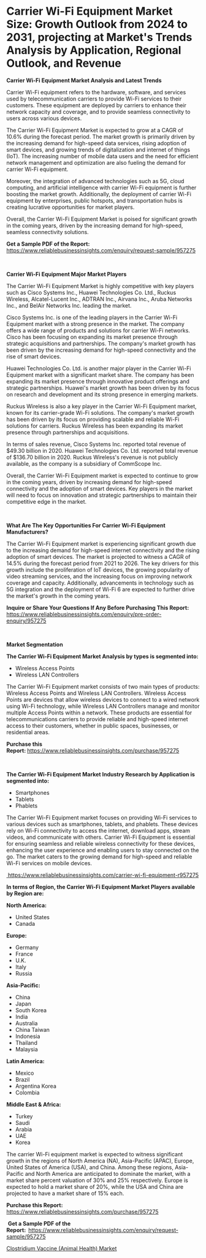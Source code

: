 <p><h1>Carrier Wi-Fi Equipment Market Size: Growth Outlook from 2024 to 2031, projecting at Market's Trends Analysis by Application, Regional Outlook, and Revenue</h1></p><p><strong>Carrier Wi-Fi Equipment Market Analysis and Latest Trends</strong></p>
<p><p>Carrier Wi-Fi equipment refers to the hardware, software, and services used by telecommunication carriers to provide Wi-Fi services to their customers. These equipment are deployed by carriers to enhance their network capacity and coverage, and to provide seamless connectivity to users across various devices.</p><p>The Carrier Wi-Fi Equipment Market is expected to grow at a CAGR of 10.6% during the forecast period. The market growth is primarily driven by the increasing demand for high-speed data services, rising adoption of smart devices, and growing trends of digitalization and internet of things (IoT). The increasing number of mobile data users and the need for efficient network management and optimization are also fueling the demand for carrier Wi-Fi equipment.</p><p>Moreover, the integration of advanced technologies such as 5G, cloud computing, and artificial intelligence with carrier Wi-Fi equipment is further boosting the market growth. Additionally, the deployment of carrier Wi-Fi equipment by enterprises, public hotspots, and transportation hubs is creating lucrative opportunities for market players.</p><p>Overall, the Carrier Wi-Fi Equipment Market is poised for significant growth in the coming years, driven by the increasing demand for high-speed, seamless connectivity solutions.</p></p>
<p><strong>Get a Sample PDF of the Report:&nbsp;</strong> <a href="https://www.reliablebusinessinsights.com/enquiry/request-sample/957275">https://www.reliablebusinessinsights.com/enquiry/request-sample/957275</a></p>
<p>&nbsp;</p>
<p><strong>Carrier Wi-Fi Equipment Major Market Players</strong></p>
<p><p>The Carrier Wi-Fi Equipment Market is highly competitive with key players such as Cisco Systems Inc., Huawei Technologies Co. Ltd., Ruckus Wireless, Alcatel-Lucent Inc., ADTRAN Inc., Airvana Inc., Aruba Networks Inc., and BelAir Networks Inc. leading the market. </p><p>Cisco Systems Inc. is one of the leading players in the Carrier Wi-Fi Equipment market with a strong presence in the market. The company offers a wide range of products and solutions for carrier Wi-Fi networks. Cisco has been focusing on expanding its market presence through strategic acquisitions and partnerships. The company's market growth has been driven by the increasing demand for high-speed connectivity and the rise of smart devices.</p><p>Huawei Technologies Co. Ltd. is another major player in the Carrier Wi-Fi Equipment market with a significant market share. The company has been expanding its market presence through innovative product offerings and strategic partnerships. Huawei's market growth has been driven by its focus on research and development and its strong presence in emerging markets.</p><p>Ruckus Wireless is also a key player in the Carrier Wi-Fi Equipment market, known for its carrier-grade Wi-Fi solutions. The company's market growth has been driven by its focus on providing scalable and reliable Wi-Fi solutions for carriers. Ruckus Wireless has been expanding its market presence through partnerships and acquisitions.</p><p>In terms of sales revenue, Cisco Systems Inc. reported total revenue of $49.30 billion in 2020. Huawei Technologies Co. Ltd. reported total revenue of $136.70 billion in 2020. Ruckus Wireless's revenue is not publicly available, as the company is a subsidiary of CommScope Inc.</p><p>Overall, the Carrier Wi-Fi Equipment market is expected to continue to grow in the coming years, driven by increasing demand for high-speed connectivity and the adoption of smart devices. Key players in the market will need to focus on innovation and strategic partnerships to maintain their competitive edge in the market.</p></p>
<p>&nbsp;</p>
<p><strong>What Are The Key Opportunities For Carrier Wi-Fi Equipment Manufacturers?</strong></p>
<p><p>The Carrier Wi-Fi Equipment market is experiencing significant growth due to the increasing demand for high-speed internet connectivity and the rising adoption of smart devices. The market is projected to witness a CAGR of 14.5% during the forecast period from 2021 to 2026. The key drivers for this growth include the proliferation of IoT devices, the growing popularity of video streaming services, and the increasing focus on improving network coverage and capacity. Additionally, advancements in technology such as 5G integration and the deployment of Wi-Fi 6 are expected to further drive the market's growth in the coming years.</p></p>
<p><strong>Inquire or Share Your Questions If Any Before Purchasing This Report:</strong> <a href="https://www.reliablebusinessinsights.com/enquiry/pre-order-enquiry/957275">https://www.reliablebusinessinsights.com/enquiry/pre-order-enquiry/957275</a></p>
<p>&nbsp;</p>
<p><strong>Market Segmentation</strong></p>
<p><strong>The Carrier Wi-Fi Equipment Market Analysis by types is segmented into:</strong></p>
<p><ul><li>Wireless Access Points</li><li>Wireless LAN Controllers</li></ul></p>
<p><p>The Carrier Wi-Fi Equipment market consists of two main types of products: Wireless Access Points and Wireless LAN Controllers. Wireless Access Points are devices that allow wireless devices to connect to a wired network using Wi-Fi technology, while Wireless LAN Controllers manage and monitor multiple Access Points within a network. These products are essential for telecommunications carriers to provide reliable and high-speed internet access to their customers, whether in public spaces, businesses, or residential areas.</p></p>
<p><strong>Purchase this Report:&nbsp;</strong><a href="https://www.reliablebusinessinsights.com/purchase/957275">https://www.reliablebusinessinsights.com/purchase/957275</a></p>
<p>&nbsp;</p>
<p><strong>The Carrier Wi-Fi Equipment Market Industry Research by Application is segmented into:</strong></p>
<p><ul><li>Smartphones</li><li>Tablets</li><li>Phablets</li></ul></p>
<p><p>The Carrier Wi-Fi Equipment market focuses on providing Wi-Fi services to various devices such as smartphones, tablets, and phablets. These devices rely on Wi-Fi connectivity to access the internet, download apps, stream videos, and communicate with others. Carrier Wi-Fi Equipment is essential for ensuring seamless and reliable wireless connectivity for these devices, enhancing the user experience and enabling users to stay connected on the go. The market caters to the growing demand for high-speed and reliable Wi-Fi services on mobile devices.</p></p>
<p><a href="https://www.reliablebusinessinsights.com/carrier-wi-fi-equipment-r957275">&nbsp;https://www.reliablebusinessinsights.com/carrier-wi-fi-equipment-r957275</a></p>
<p><strong>In terms of Region, the Carrier Wi-Fi Equipment Market Players available by Region are:</strong></p>
<p>
    <p> <strong> North America: </strong>
        <ul>
            <li>United States</li>
            <li>Canada</li>
        </ul>
        </p> 
    <p> <strong> Europe: </strong>
        <ul>
            <li>Germany</li>
            <li>France</li>
            <li>U.K.</li>
            <li>Italy</li>
            <li>Russia</li>
        </ul>
        </p> 
    <p> <strong> Asia-Pacific: </strong>
        <ul>
            <li>China</li>
            <li>Japan</li>
            <li>South Korea</li>
            <li>India</li>
            <li>Australia</li>
            <li>China Taiwan</li>
            <li>Indonesia</li>
            <li>Thailand</li>
            <li>Malaysia</li>
        </ul>
        </p> 
    <p> <strong> Latin America: </strong>
        <ul>
            <li>Mexico</li>
            <li>Brazil</li>
            <li>Argentina Korea</li>
            <li>Colombia</li>
        </ul>
        </p> 
    <p> <strong> Middle East & Africa: </strong>
        <ul>
            <li>Turkey</li>
            <li>Saudi</li>
            <li>Arabia</li>
            <li>UAE</li>
            <li>Korea</li>
        </ul>
    </p>
    </p>
<p><p>The carrier Wi-Fi equipment market is expected to witness significant growth in the regions of North America (NA), Asia-Pacific (APAC), Europe, United States of America (USA), and China. Among these regions, Asia-Pacific and North America are anticipated to dominate the market, with a market share percent valuation of 30% and 25% respectively. Europe is expected to hold a market share of 20%, while the USA and China are projected to have a market share of 15% each.</p></p>
<p><strong>Purchase this Report: </strong><a href="https://www.reliablebusinessinsights.com/purchase/957275">https://www.reliablebusinessinsights.com/purchase/957275</a></p>
<p>&nbsp;<strong>Get a Sample PDF of the Report:&nbsp;&nbsp;</strong><a href="https://www.reliablebusinessinsights.com/enquiry/request-sample/957275">https://www.reliablebusinessinsights.com/enquiry/request-sample/957275</a></p>
<p><strong></strong></p>
<p><p><a href="https://github.com/seamusocallaghan/Market-Research-Report-List-1/blob/main/clostridium-vaccine-animal-health-market.md">Clostridium Vaccine (Animal Health) Market</a></p></p>